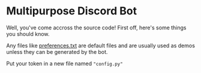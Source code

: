 # Multipurpose Discord Bot
Well, you've come accross the source code! First off, here's some things you should know.

Any files like [preferences.txt](preferences.txt) are default files and are usually used as demos unless they can be generated by the bot.

Put your token in a new file named `"config.py"`